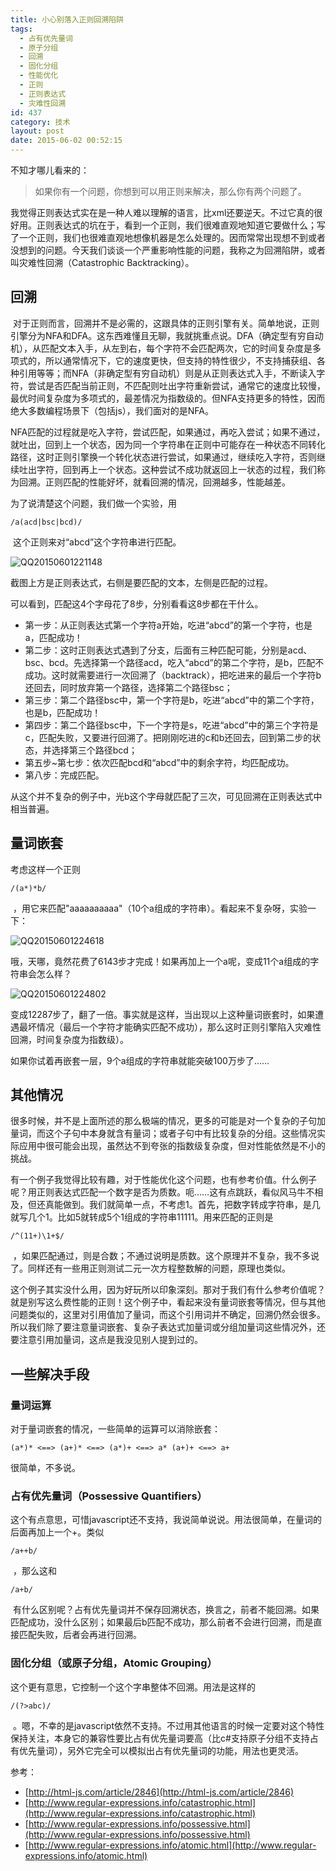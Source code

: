 ```yaml
---
title: 小心别落入正则回溯陷阱
tags:
  - 占有优先量词
  - 原子分组
  - 回溯
  - 固化分组
  - 性能优化
  - 正则
  - 正则表达式
  - 灾难性回溯
id: 437
category: 技术
layout: post
date: 2015-06-02 00:52:15
---
```


不知才哪儿看来的：</p>

> 如果你有一个问题，你想到可以用正则来解决，那么你有两个问题了。</p>

我觉得正则表达式实在是一种人难以理解的语言，比xml还要逆天。不过它真的很好用。正则表达式的坑在于，看到一个正则，我们很难直观地知道它要做什么；写了一个正则，我们也很难直观地想像机器是怎么处理的。因而常常出现想不到或者没想到的问题。今天我们谈谈一个严重影响性能的问题，我称之为回溯陷阱，或者叫灾难性回溯（Catastrophic Backtracking）。

## 回溯

 对于正则而言，回溯并不是必需的，这跟具体的正则引擎有关。简单地说，正则引擎分为NFA和DFA。这东西难懂且无聊，我就挑重点说。DFA（确定型有穷自动机），从匹配文本入手，从左到右，每个字符不会匹配两次，它的时间复杂度是多项式的，所以通常情况下，它的速度更快，但支持的特性很少，不支持捕获组、各种引用等等；而NFA（非确定型有穷自动机）则是从正则表达式入手，不断读入字符，尝试是否匹配当前正则，不匹配则吐出字符重新尝试，通常它的速度比较慢，最优时间复杂度为多项式的，最差情况为指数级的。但NFA支持更多的特性，因而绝大多数编程场景下（包括js），我们面对的是NFA。

NFA匹配的过程就是吃入字符，尝试匹配，如果通过，再吃入尝试；如果不通过，就吐出，回到上一个状态，因为同一个字符串在正则中可能存在一种状态不同转化路径，这时正则引擎换一个转化状态进行尝试，如果通过，继续吃入字符，否则继续吐出字符，回到再上一个状态。这种尝试不成功就返回上一状态的过程，我们称为回溯。正则匹配的性能好坏，就看回溯的情况，回溯越多，性能越差。

为了说清楚这个问题，我们做一个实验，用

`/a(acd|bsc|bcd)/`

 这个正则来对“abcd”这个字符串进行匹配。

![QQ20150601221148](http://www.zhouhua.info/wp-content/uploads/2015/06/QQ20150601221148.png)

截图上方是正则表达式，右侧是要匹配的文本，左侧是匹配的过程。

可以看到，匹配这4个字母花了8步，分别看看这8步都在干什么。

*   第一步：从正则表达式第一个字符a开始，吃进“abcd”的第一个字符，也是a，匹配成功！
*   第二步：这时正则表达式遇到了分支，后面有三种匹配可能，分别是acd、bsc、bcd。先选择第一个路径acd，吃入“abcd”的第二个字符，是b，匹配不成功。这时就需要进行一次回溯了（backtrack），把吃进来的最后一个字符b还回去，同时放弃第一个路径，选择第二个路径bsc；
*   第三步：第二个路径bsc中，第一个字符是b，吃进“abcd”中的第二个字符，也是b，匹配成功！
*   第四步：第二个路径bsc中，下一个字符是s，吃进“abcd”中的第三个字符是c，匹配失败，又要进行回溯了。把刚刚吃进的c和b还回去，回到第二步的状态，并选择第三个路径bcd；
*   第五步~第七步：依次匹配bcd和“abcd”中的剩余字符，均匹配成功。
*   第八步：完成匹配。

从这个并不复杂的例子中，光b这个字母就匹配了三次，可见回溯在正则表达式中相当普遍。

## 量词嵌套

考虑这样一个正则

`/(a*)*b/`

 ，用它来匹配"aaaaaaaaaa"（10个a组成的字符串）。看起来不复杂呀，实验一下：

![QQ20150601224618](http://www.zhouhua.info/wp-content/uploads/2015/06/QQ20150601224618.png)

哦，天哪，竟然花费了6143步才完成！如果再加上一个a呢，变成11个a组成的字符串会怎么样？

![QQ20150601224802](http://www.zhouhua.info/wp-content/uploads/2015/06/QQ20150601224802.png)

变成12287步了，翻了一倍。事实就是这样，当出现以上这种量词嵌套时，如果遭遇最坏情况（最后一个字符才能确实匹配不成功），那么这时正则引擎陷入灾难性回溯，时间复杂度为指数级）。

如果你试着再嵌套一层，9个a组成的字符串就能突破100万步了……

## 其他情况

很多时候，并不是上面所述的那么极端的情况，更多的可能是对一个复杂的子句加量词，而这个子句中本身就含有量词；或者子句中有比较复杂的分组。这些情况实际应用中很可能会出现，虽然达不到夸张的指数级复杂度，但对性能依然是不小的挑战。

有一个例子我觉得比较有趣，对于性能优化这个问题，也有参考价值。什么例子呢？用正则表达式匹配一个数字是否为质数。呃……这有点跳跃，看似风马牛不相及，但还真能做到。我们就简单一点，不考虑1。首先，把数字转成字符串，是几就写几个1。比如5就转成5个1组成的字符串11111。用来匹配的正则是

`/^(11+)\1+$/`

 ，如果匹配通过，则是合数；不通过说明是质数。这个原理并不复杂，我不多说了。同样还有一些用正则测试二元一次方程整数解的问题，原理也类似。

这个例子其实没什么用，因为好玩所以印象深刻。那对于我们有什么参考价值呢？就是别写这么费性能的正则！这个例子中，看起来没有量词嵌套等情况，但与其他问题类似的，这里对引用值加了量词，而这个引用词并不确定，回溯仍然会很多。所以我们除了要注意量词嵌套、复杂子表达式加量词或分组加量词这些情况外，还要注意引用加量词，这点是我没见别人提到过的。

## 一些解决手段

### 量词运算

对于量词嵌套的情况，一些简单的运算可以消除嵌套：

`(a*)* <==> (a+)* <==> (a*)+ <==> a*
(a+)+ <==> a+`

很简单，不多说。

### 占有优先量词（Possessive Quantifiers）

这个有点意思，可惜javascript还不支持，我说简单说说。用法很简单，在量词的后面再加上一个+。类似

`/a++b/`

 ，那么这和

`/a+b/`

 有什么区别呢？占有优先量词并不保存回溯状态，换言之，前者不能回溯。如果匹配成功，没什么区别；如果最后b匹配不成功，那么前者不会进行回溯，而是直接匹配失败，后者会再进行回溯。

### 固化分组（或原子分组，Atomic Grouping）

这个更有意思，它控制一个这个字串整体不回溯。用法是这样的

`/(?>abc)/`

 。嗯，不幸的是javascript依然不支持。不过用其他语言的时候一定要对这个特性保持关注，本身它的兼容性要比占有优先量词要高（比c#支持原子分组不支持占有优先量词），另外它完全可以模拟出占有优先量词的功能，用法也更灵活。

参考：

*   [http://html-js.com/article/2846](http://html-js.com/article/2846)
*   [http://www.regular-expressions.info/catastrophic.html](http://www.regular-expressions.info/catastrophic.html)
*   [http://www.regular-expressions.info/possessive.html](http://www.regular-expressions.info/possessive.html)
*   [http://www.regular-expressions.info/atomic.html](http://www.regular-expressions.info/atomic.html)

&nbsp;
